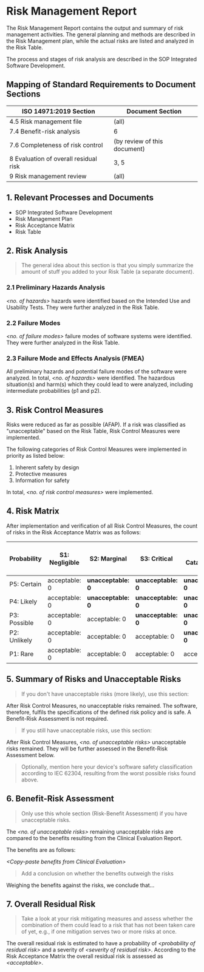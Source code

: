 # Risk Management Report

The Risk Management Report contains the output and summary of risk management activities. The general planning
and methods are described in the Risk Management plan, while the actual risks are listed and analyzed in the
Risk Table.

The process and stages of risk analysis are described in the SOP Integrated Software Development.

## Mapping of Standard Requirements to Document Sections

| ISO 14971:2019 Section                | Document Section             |
|---------------------------------------|------------------------------|
| 4.5 Risk management file              | (all)                        |
| 7.4 Benefit-risk analysis             | 6                            |
| 7.6 Completeness of risk control      | (by review of this document) |
| 8 Evaluation of overall residual risk | 3, 5                         |
| 9 Risk management review              | (all)                        |

## 1. Relevant Processes and Documents

 * SOP Integrated Software Development
 * Risk Management Plan
 * Risk Acceptance Matrix
 * Risk Table

## 2. Risk Analysis

> The general idea about this section is that you simply summarize the amount of stuff you added to your Risk
> Table (a separate document).

### 2.1 Preliminary Hazards Analysis

*\<no. of hazards\>* hazards were identified based on the Intended Use and Usability Tests. They were further
analyzed in the Risk Table.

### 2.2 Failure Modes

*\<no. of failure modes\>* failure modes of software systems were identified. They were further analyzed in
the Risk Table.

### 2.3 Failure Mode and Effects Analysis (FMEA)

All preliminary hazards and potential failure modes of the software were analyzed. In total, *\<no. of
hazards\>* were identified. The hazardous situation(s) and harm(s) which they could lead to were analyzed,
including intermediate probabilities (p1 and p2).

## 3. Risk Control Measures

Risks were reduced as far as possible (AFAP). If a risk was classified as "unacceptable" based on
the Risk Table, Risk Control Measures were implemented.

The following categories of Risk Control Measures were implemented in priority as listed below:

1. Inherent safety by design
2. Protective measures
3. Information for safety 

In total, *\<no. of risk control measures\>* were implemented.

## 4. Risk Matrix

After implementation and verification of all Risk Control Measures, the count of risks in the Risk Acceptance
Matrix was as follows:

| Probability  | S1: Negligible | S2: Marginal        | S3: Critical        | S4: Catastrophic    | Estimated Maximum Event Count |
|--------------|----------------|---------------------|---------------------|---------------------|-------------------------------|
| P5: Certain  | acceptable: 0  | **unacceptable: 0** | **unacceptable: 0** | **unacceptable: 0** | 1000000                       |
| P4: Likely   | acceptable: 0  | **unacceptable: 0** | **unacceptable: 0** | **unacceptable: 0** | 10000                         |
| P3: Possible | acceptable: 0  | acceptable: 0       | **unacceptable: 0** | **unacceptable: 0** | 100                           |
| P2: Unlikely | acceptable: 0  | acceptable: 0       | acceptable: 0       | **unacceptable: 0** | 1                             |
| P1: Rare     | acceptable: 0  | acceptable: 0       | acceptable: 0       | acceptable: 0       | 0                             |

## 5. Summary of Risks and Unacceptable Risks

> If you don't have unacceptable risks (more likely), use this section:

After Risk Control Measures, no unacceptable risks remained. The software, therefore, fulfils the specifications
of the defined risk policy and is safe. A Benefit-Risk Assessment is not required.

> If you still have unacceptable risks, use this section:

After Risk Control Measures, *\<no. of unacceptable risks\>* unacceptable risks remained. They will be further
assessed in the Benefit-Risk Assessment below.

> Optionally, mention here your device's software safety classification according to IEC 62304, resulting from the worst possible risks found above.

## 6. Benefit-Risk Assessment

> Only use this whole section (Risk-Benefit Assessment) if you have unacceptable risks.

The *\<no. of unacceptable risks\>* remaining unacceptable risks are compared to the benefits resulting from
the Clinical Evaluation Report.

The benefits are as follows:

*\<Copy-paste benefits from Clinical Evaluation\>*

> Add a conclusion on whether the benefits outweigh the risks

Weighing the benefits against the risks, we conclude that...

## 7. Overall Residual Risk

> Take a look at your risk mitigating measures and assess whether the combination of them could lead to a risk that has not been taken care of yet, e.g., if one mitigation serves two or more risks at once.

The overall residual risk is estimated to have a probability of *\<probability of residual risk\>* and a severity of *\<severity of residual risk\>*. According to the Risk Acceptance Matrix the overall residual risk is assessed as *\<acceptable\>*.

